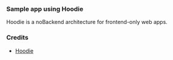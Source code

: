 ### Sample app using Hoodie

Hoodie is a noBackend architecture for frontend-only web apps.


### Credits

- [Hoodie](http://hood.ie/) 